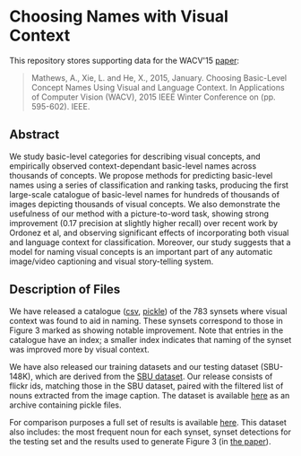 # Choosing Names with Visual Context

This repository stores supporting data for the WACV'15 [paper](https://ieeexplore.ieee.org/document/7045939):
>Mathews, A., Xie, L. and He, X., 2015, January. Choosing Basic-Level Concept Names Using Visual and Language Context. In Applications of Computer Vision (WACV), 2015 IEEE Winter Conference on (pp. 595-602). IEEE.

## Abstract

We study basic-level categories for describing visual concepts, and empirically observed context-dependant basic-level names across thousands of concepts. We propose methods for predicting basic-level names using a series of classification and ranking tasks, producing the first large-scale catalogue of basic-level names for hundreds of thousands of images depicting thousands of visual concepts. We also demonstrate the usefulness of our method with a picture-to-word task, showing strong improvement (0.17 precision at slightly higher recall) over recent work by Ordonez et al, and observing significant effects of incorporating both visual and language context for classification. Moreover, our study suggests that a model for naming visual concepts is an important part of any automatic image/video captioning and visual story-telling system.

## Description of Files

We have released a catalogue ([csv](/basic_level_catalogue.csv), [pickle](/basic_level_catalogue.pik)) of the 783 synsets where visual context was found to aid in naming. These synsets correspond to those in Figure 3 marked as showing notable improvement. Note that entries in the catalogue have an index; a smaller index indicates that naming of the synset was improved more by visual context.

We have also released our training datasets and our testing dataset (SBU-148K), which are derived from the [SBU dataset](http://vision.cs.stonybrook.edu/~vicente/sbucaptions/). Our release consists of flickr ids, matching those in the SBU dataset, paired with the filtered list of nouns extracted from the image caption. The dataset is available [here](/word_prediction_benchmark.zip) as an archive containing pickle files.

For comparison purposes a full set of results is available [here](/comparison_dataset.zip). This dataset also includes: the most frequent noun for each synset, synset detections for the testing set and the results used to generate Figure 3 (in [the paper](/basic_level.pdf)).
